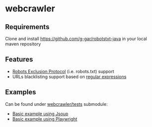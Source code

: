 # webcrawler

## Requirements
Clone and install https://github.com/g-gar/robotstxt-java in your local maven repository 

## Features
* [Robots Exclusion Protocol](https://en.wikipedia.org/wiki/Robots_exclusion_standard) (i.e. robots.txt) support
* URLs blacklisting support based on [regular expressions](https://en.wikipedia.org/wiki/Regular_expression)

## Examples
Can be found under [webcrawler/tests](https://github.com/g-gar/webcrawler/tree/main/tests) submodule:
* [Basic example using Jsoup](https://github.com/g-gar/webcrawler/blob/main/tests/test1/src/main/java/com/ggar/webcrawler/tests/test1/Entrypoint.java)
* [Basic example using Playwright](https://github.com/g-gar/webcrawler/blob/main/tests/test2/src/main/java/com/ggar/webcrawler/tests/test2/Entrypoint.java)
